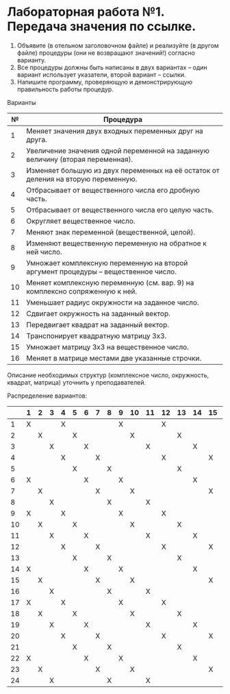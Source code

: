 # Лабораторная работа №1. Передача значения по ссылке.

1. Объявите (в отельном заголовочном файле) и реализуйте (в другом файле) процедуры (они не возвращают значений!) согласно варианту.
2. Все процедуры должны быть написаны в двух вариантах – один вариант использует указатели, второй вариант – ссылки.
3. Напишите программу, проверяющую и демонстрирующую правильность работы процедур.

Варианты

| № | Процедура |
| --- | --- |
| 1 | Меняет значения двух входных переменных друг на друга. |
| 2 | Увеличение значения одной переменной на заданную величину (вторая переменная). |
| 3 | Изменяет большую из двух переменных на её остаток от деления на вторую переменную. |
| 4 | Отбрасывает от вещественного числа его дробную часть. |
| 5 | Отбрасывает от вещественного числа его целую часть. |
| 6 | Округляет вещественное число. |
| 7 | Меняют знак переменной (вещественной, целой). |
| 8 | Изменяют вещественную переменную на обратное к ней число. |
| 9 | Умножает комплексную переменную на второй аргумент процедуры – вещественное число. |
| 10 | Меняет комплексную переменную (см. вар. 9) на комплексно сопряженную к ней. |
| 11 | Уменьшает радиус окружности на заданное число. |
| 12 | Сдвигает окружность на заданный вектор. |
| 13 | Передвигает квадрат на заданный вектор. |
| 14 | Транспонирует квадратную матрицу 3x3. |
| 15 | Умножает матрицу 3x3 на вещественное число. |
| 16 | Меняет в матрице местами две указанные строчки. |

Описание необходимых структур (комплексное число, окружность, квадрат, матрица) уточнить у преподавателей.

Распределение вариантов:

|    | 1 | 2 | 3 | 4 | 5 | 6 | 7 | 8 | 9 | 10 | 11 | 12 | 13 | 14 | 15 | 16 |    |
| -- | - | - | - | - | - | - | - | - | - | -- | -- | -- | -- | -- | -- | -- | -- |
| 1  | X |   |   | X |   |   |   |   | X |    |    | X  |    |    |    |    | 1  |
| 2  |   | X |   |   | X |   |   |   |   | X  |    |    | X  |    |    |    | 2  |
| 3  |   |   | X |   |   | X |   |   |   |    | X  |    |    | X  |    |    | 3  |
| 4  |   |   |   | X |   |   | X |   |   |    |    | X  |    |    | X  |    | 4  |
| 5  |   |   |   |   | X |   |   | X |   |    |    |    | X  |    |    | X  | 5  |
| 6  | X |   |   |   |   | X |   |   | X |    |    |    |    | X  |    |    | 6  |
| 7  |   | X |   |   |   |   | X |   |   | X  |    |    |    |    | X  |    | 7  |
| 8  |   |   | X |   |   |   |   | X |   |    | X  |    |    |    |    | X  | 8  |
| 9  | X |   |   | X |   |   |   |   | X |    |    | X  |    |    |    |    | 9  |
| 10 |   | X |   |   | X |   |   |   |   | X  |    |    | X  |    |    |    | 10 |
| 11 |   |   | X |   |   | X |   |   |   |    | X  |    |    | X  |    |    | 11 |
| 12 |   |   |   | X |   |   | X |   |   |    |    | X  |    |    | X  |    | 12 |
| 13 |   |   |   |   | X |   |   | X |   |    |    |    | X  |    |    | X  | 13 |
| 14 | X |   |   |   |   | X |   |   | X |    |    |    |    | X  |    |    | 14 |
| 15 |   | X |   |   |   |   | X |   |   | X  |    |    |    |    | X  |    | 15 |
| 16 |   |   | X |   |   |   |   | X |   |    | X  |    |    |    |    | X  | 16 |
| 17 | X |   |   | X |   |   |   |   | X |    |    | X  |    |    |    |    | 17 |
| 18 |   | X |   |   | X |   |   |   |   | X  |    |    | X  |    |    |    | 18 |
| 19 |   |   | X |   |   | X |   |   |   |    | X  |    |    | X  |    |    | 19 |
| 20 |   |   |   | X |   |   | X |   |   |    |    | X  |    |    | X  |    | 20 |
| 21 |   |   |   |   | X |   |   | X |   |    |    |    | X  |    |    | X  | 21 |
| 22 | X |   |   |   |   | X |   |   | X |    |    |    |    | X  |    |    | 22 |
| 23 |   | X |   |   |   |   | X |   |   | X  |    |    |    |    | X  |    | 23 |
| 24 |   |   | X |   |   |   |   | X |   |    | X  |    |    |    |    | X  | 24 |
